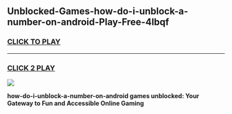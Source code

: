 
## Unblocked-Games-how-do-i-unblock-a-number-on-android-Play-Free-4lbqf
<h3>
<a href="https://premium76.site?title=how-do-i-unblock-a-number-on-android&ref=10A">CLICK TO PLAY</a></h3>
<hr>

<h3>
<a href="https://premium76.site?title=how-do-i-unblock-a-number-on-android&ref=10A">CLICK 2 PLAY</a>
  
</h3>

<a href="https://premium76.site?title=how-do-i-unblock-a-number-on-android&ref=10A"><img src="https://clearcache.store/games.png"></a>


**how-do-i-unblock-a-number-on-android games unblocked: Your Gateway to Fun and Accessible Online Gaming**
